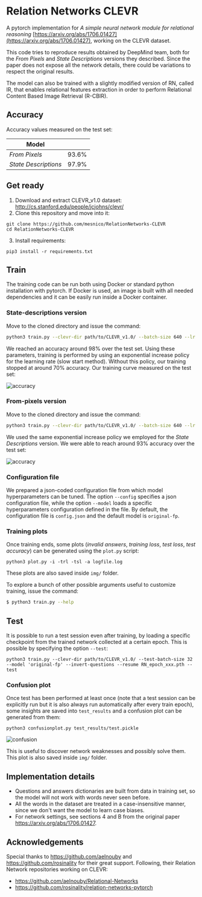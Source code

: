# Relation Networks CLEVR
A pytorch implementation for _A simple neural network module for relational reasoning_ [https://arxiv.org/abs/1706.01427](https://arxiv.org/abs/1706.01427), working on the CLEVR dataset.

This code tries to reproduce results obtained by DeepMind team, both for the _From Pixels_ and _State Descriptions_ versions they described. Since the paper does not expose all the network details, there could be variations to respect the original results.

The model can also be trained with a slightly modified version of RN, called IR, that enables relational features extraction in order to perform Relational Content Based Image Retrieval (R-CBIR).

## Accuracy

Accuracy values measured on the test set:
  
| Model               |               |
| ------------------- |:-------------:|
| _From Pixels_       | 93.6%         |
| _State Descriptions_ | 97.9%         |

## Get ready
1. Download and extract CLEVR_v1.0 dataset: http://cs.stanford.edu/people/jcjohns/clevr/
2. Clone this repository and move into it:
```
git clone https://github.com/mesnico/RelationNetworks-CLEVR
cd RelationNetworks-CLEVR
```
3. Install requirements: 
```
pip3 install -r requirements.txt
```

## Train

The training code can be run both using Docker or standard python installation with pytorch.
If Docker is used, an image is built with all needed dependencies and it can be easily run inside a Docker container.

### State-descriptions version
Move to the cloned directory and issue the command:
```sh
python3 train.py --clevr-dir path/to/CLEVR_v1.0/ --batch-size 640 --lr 0.000005 --lr-step 20 --lr-gamma 2 --lr-max 0.0005 --epochs 500 --clip-norm 50 --invert-questions --model 'original-sd' | tee logfile.log
```
We reached an accuracy around 98% over the test set.
Using these parameters, training is performed by using an exponential increase policy for the learning rate (slow start method). Without this policy, our training stopped at around 70% accuracy.
Our training curve measured on the test set:

![accuracy](https://user-images.githubusercontent.com/25117311/39134913-0e02b028-4718-11e8-9bfc-d586962f0b1d.png)

### From-pixels version
Move to the cloned directory and issue the command:
```sh
python3 train.py --clevr-dir path/to/CLEVR_v1.0/ --batch-size 640 --lr 0.000005 --lr-step 20 --lr-gamma 2 --lr-max 0.0005 --epochs 500 --clip-norm 50 --invert-questions --model 'original-fp' | tee logfile.log
```
We used the same exponential increase policy we employed for the _State Descriptions_ version. We were able to reach around 93% accuracy over the test set:

![accuracy](https://user-images.githubusercontent.com/25117311/40773127-38240290-64c2-11e8-8e58-a989a390d6a9.png)

### Configuration file
We prepared a json-coded configuration file from which model hyperparameters can be tuned. The option ```--config``` specifies a json configuration file, while the option ```--model``` loads a specific hyperparameters configuration defined in the file.
By default, the configuration file is ```config.json``` and the default model is ```original-fp```.
### Training plots
Once training ends, some plots (_invalid answers_, _training loss_, _test loss_, _test accuracy_) can be generated using the ```plot.py``` script:
```
python3 plot.py -i -trl -tsl -a logfile.log
```
These plots are also saved inside ```img/``` folder.

To explore a bunch of other possible arguments useful to customize training, issue the command:
```sh
$ python3 train.py --help
```

## Test
It is possible to run a test session even after training, by loading a specific checkpoint from the trained network collected at a certain epoch. This is possible by specifying the option ```--test```: 
```
python3 train.py --clevr-dir path/to/CLEVR_v1.0/ --test-batch-size 32 --model 'original-fp' --invert-questions --resume RN_epoch_xxx.pth --test
```

### Confusion plot
Once test has been performed at least once (note that a test session can be explicitly run but it is also always run automatically after every train epoch), some insights are saved into ```test_results``` and a confusion plot can be generated from them:
```
python3 confusionplot.py test_results/test.pickle
```
![confusion](https://user-images.githubusercontent.com/25117311/40371199-3d78f980-5de2-11e8-8c1f-478e908c19d8.png)

This is useful to discover network weaknesses and possibly solve them.
This plot is also saved inside ```img/``` folder.


## Implementation details
* Questions and answers dictionaries are built from data in training set, so the model will not work with words never seen before.
* All the words in the dataset are treated in a case-insensitive manner, since we don't want the model to learn case biases.
* For network settings, see sections 4 and B from the original paper https://arxiv.org/abs/1706.01427.

## Acknowledgements
Special thanks to https://github.com/aelnouby and https://github.com/rosinality for their great support.
Following, their Relation Network repositories working on CLEVR:
- https://github.com/aelnouby/Relational-Networks
- https://github.com/rosinality/relation-networks-pytorch
